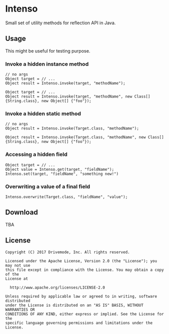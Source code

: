 # Intenso

Small set of utility methods for reflection API in Java.

## Usage

This might be useful for testing purpose.

### Invoke a hidden instance method

```
// no args
Object target = // ...
Object result = Intenso.invoke(target, "methodName");
```

```
Object target = // ...
Object result = Intenso.invoke(target, "methodName", new Class[] {String.class}, new Object[] {"foo"});
```

### Invoke a hidden static method

```
// no args
Object result = Intenso.invoke(Target.class, "methodName");
```

```
Object result = Intenso.invoke(Target.class, "methodName", new Class[] {String.class}, new Object[] {"foo"});
```

### Accessing a hidden field

```
Object target = // ...
Object value = Intenso.get(target, "fieldName");
Intenso.set(target, "fieldName", "something new!")
```

### Overwriting a value of a final field

```
Intenso.overwrite(Target.class, "fieldName", "value");
```

## Download

TBA

## License

```
Copyright (C) 2017 Drivemode, Inc. All rights reserved.

Licensed under the Apache License, Version 2.0 (the "License"); you may not use
this file except in compliance with the License. You may obtain a copy of the
License at

  http://www.apache.org/licenses/LICENSE-2.0

Unless required by applicable law or agreed to in writing, software distributed
under the License is distributed on an "AS IS" BASIS, WITHOUT WARRANTIES OR
CONDITIONS OF ANY KIND, either express or implied. See the License for the
specific language governing permissions and limitations under the License.
```
